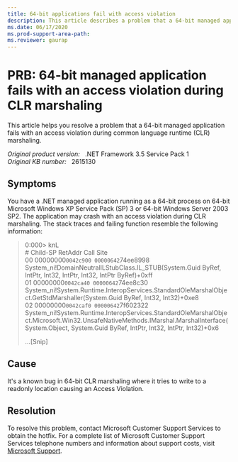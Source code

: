 ```yaml
---
title: 64-bit applications fail with access violation
description: This article describes a problem that a 64-bit managed application fails with an access violation during CLR marshaling.
ms.date: 06/17/2020
ms.prod-support-area-path: 
ms.reviewer: gaurap
---
```

# PRB: 64-bit managed application fails with an access violation during CLR marshaling

This article helps you resolve a problem that a 64-bit managed application fails with an access violation during common language runtime (CLR) marshaling.

_Original product version:_ &nbsp; .NET Framework 3.5 Service Pack 1  
_Original KB number:_ &nbsp; 2615130

## Symptoms

You have a .NET managed application running as a 64-bit process on 64-bit Microsoft Windows XP Service Pack (SP) 3 or 64-bit Windows Server 2003 SP2. The application may crash with an access violation during CLR marshaling. The stack traces and failing function resemble the following information:

> 0:000> knL  
> \# Child-SP RetAddr Call Site  
> 00 00000000`0042c900 00000642`74ee8998  System_ni!DomainNeutralILStubClass.IL_STUB(System.Guid ByRef, IntPtr, Int32, IntPtr, Int32, IntPtr ByRef)+0xff  
> 01 00000000`0042ca40 00000642`74ee8c30 System_ni!System.Runtime.InteropServices.StandardOleMarshalObject.GetStdMarshaller(System.Guid ByRef, Int32, Int32)+0xe8  
> 02 00000000`0042caf0 00000642`7f602322  
> System_ni!System.Runtime.InteropServices.StandardOleMarshalObject.Microsoft.Win32.UnsafeNativeMethods.IMarshal.MarshalInterface(System.Object, System.Guid ByRef, IntPtr, Int32, IntPtr, Int32)+0x6
>
> ...[Snip]

## Cause

It's a known bug in 64-bit CLR marshaling where it tries to write to a readonly location causing an Access Violation.

## Resolution

To resolve this problem, contact Microsoft Customer Support Services to obtain the hotfix. For a complete list of Microsoft Customer Support Services telephone numbers and information about support costs, visit [Microsoft Support](https://support.microsoft.com/contactus/?ws=support).
